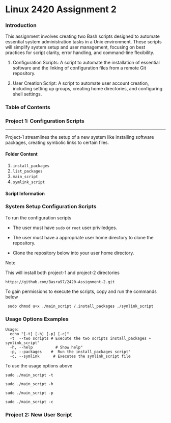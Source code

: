 # Linux 2420 Assignment 2

### Introduction

This assignment involves creating two Bash scripts designed to automate essential system administration tasks in a Unix environment. These scripts will simplify system setup and user management, focusing on best practices for script clarity, error handling, and command-line flexibility.

1. Configuration Scripts: A script to automate the installation of essential software and the linking of configuration files from a remote Git repository.

2. User Creation Script: A script to automate user account creation, including setting up groups, creating home directories, and configuring shell settings.

### Table of Contents




### Project 1: Configuration Scripts

---

Project-1 streamlines the setup of a new system like installing software packages, creating symbolic links to certain files.

#### Folder Content

1. `install_packages`
2. `list_packages`
3. `main_script`
4. `symlink_script`

#### Script Information


### System Setup Configuration Scripts

To run the configuration scripts

* The user must have `sudo` or `root` user priviledges.

* The user must have a appropriate user home directory to clone the repository. 

* Clone the repository below into your user home directory.

>[!NOTE]
This will install both project-1 and project-2 directories

```
https://github.com/Basra97/2420-Assignment-2.git

```
To gain permissions to execute the scripts, copy and run the commands below

```
 sudo chmod u+x ./main_script /.install_packages ./symlink_script
```
### Usage Options Examples

```
Usage: 
  echo "[-t] [-h] [-p] [-c]"
  -t  --two scripts # Execute the two scripts install_packages + symlink_script"
  -h, --help          # Show help"
  -p, --packages    #  Run the install_packages script"
  -c, --symlink      # Executes the symlink_script file
```

To use the usage options above

```
sudo ./main_script -t
```
```
sudo ./main_script -h
```
```
sudo ./main_script -p
```
```
sudo ./main_script -c
```

### Project 2: New User Script




